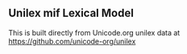 Unilex mif Lexical Model
----------------------

This is built directly from Unicode.org unilex data at
https://github.com/unicode-org/unilex
